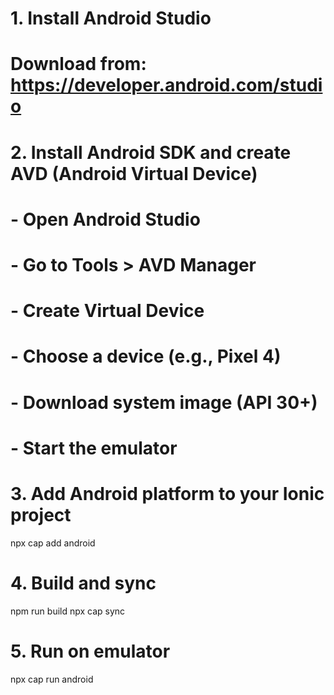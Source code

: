 # 1. Install Android Studio
# Download from: https://developer.android.com/studio

# 2. Install Android SDK and create AVD (Android Virtual Device)
# - Open Android Studio
# - Go to Tools > AVD Manager
# - Create Virtual Device
# - Choose a device (e.g., Pixel 4)
# - Download system image (API 30+)
# - Start the emulator

# 3. Add Android platform to your Ionic project
npx cap add android

# 4. Build and sync
npm run build
npx cap sync

# 5. Run on emulator
npx cap run android